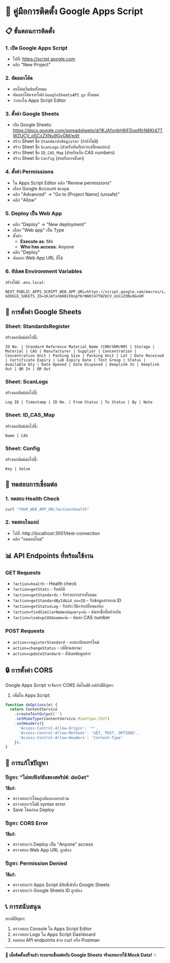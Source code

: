 # 🚀 คู่มือการติดตั้ง Google Apps Script

## 📋 ขั้นตอนการติดตั้ง

### 1. เปิด Google Apps Script
- ไปที่: https://script.google.com
- คลิก "New Project"

### 2. คัดลอกโค้ด
- ลบโค้ดเริ่มต้นทั้งหมด
- คัดลอกโค้ดจากไฟล์ `GoogleSheetsAPI.gs` ทั้งหมด
- วางลงใน Apps Script Editor

### 3. ตั้งค่า Google Sheets
- เปิด Google Sheets: https://docs.google.com/spreadsheets/d/1KJAfxnbH8iFDopf6rN6Kt47TWZUCV_oSCxZXNu9GvGM/edit
- สร้าง Sheet ชื่อ `StandardsRegister` (ถ้ายังไม่มี)
- สร้าง Sheet ชื่อ `ScanLogs` (สำหรับบันทึกการเปลี่ยนแปลง)
- สร้าง Sheet ชื่อ `ID_CAS_Map` (สำหรับเก็บ CAS numbers)
- สร้าง Sheet ชื่อ `Config` (สำหรับการตั้งค่า)

### 4. ตั้งค่า Permissions
- ใน Apps Script Editor คลิก "Review permissions"
- เลือก Google Account ของคุณ
- คลิก "Advanced" → "Go to [Project Name] (unsafe)"
- คลิก "Allow"

### 5. Deploy เป็น Web App
- คลิก "Deploy" → "New deployment"
- เลือก "Web app" เป็น Type
- ตั้งค่า:
  - **Execute as**: Me
  - **Who has access**: Anyone
- คลิก "Deploy"
- คัดลอก Web App URL ที่ได้

### 6. อัปเดต Environment Variables
สร้างไฟล์ `.env.local`:
```env
NEXT_PUBLIC_APPS_SCRIPT_WEB_APP_URL=https://script.google.com/macros/s/YOUR_SCRIPT_ID/exec
GOOGLE_SHEETS_ID=1KJAfxnbH8iFDopf6rN6Kt47TWZUCV_oSCxZXNu9GvGM
```

## 🔧 การตั้งค่า Google Sheets

### Sheet: StandardsRegister
สร้างคอลัมน์ต่อไปนี้:
```
ID No. | Standard Reference Material Name (CRM/SRM/RM) | Storage | Material | CAS | Manufacturer | Supplier | Concentration | Concentration Unit | Packing Size | Packing Unit | Lot | Date Received | Certificate Expiry | Lab Expiry Date | Test Group | Status | Available Qty | Date Opened | Date Disposed | Deeplink In | Deeplink Out | QR In | QR Out
```

### Sheet: ScanLogs
สร้างคอลัมน์ต่อไปนี้:
```
Log ID | Timestamp | ID No. | From Status | To Status | By | Note
```

### Sheet: ID_CAS_Map
สร้างคอลัมน์ต่อไปนี้:
```
Name | CAS
```

### Sheet: Config
สร้างคอลัมน์ต่อไปนี้:
```
Key | Value
```

## 🧪 ทดสอบการเชื่อมต่อ

### 1. ทดสอบ Health Check
```bash
curl "YOUR_WEB_APP_URL?action=health"
```

### 2. ทดสอบในแอป
- ไปที่: http://localhost:3001/test-connection
- คลิก "ทดสอบใหม่"

## 📊 API Endpoints ที่พร้อมใช้งาน

### GET Requests
- `?action=health` - Health check
- `?action=getStats` - รับสถิติ
- `?action=getStandards` - รับรายการสารทั้งหมด
- `?action=getStandardById&id_no=ID` - รับข้อมูลสารตาม ID
- `?action=getStatusLog` - รับประวัติการเปลี่ยนแปลง
- `?action=findSimilarNames&query=ชื่อ` - ค้นหาชื่อที่คล้ายกัน
- `?action=lookupCAS&name=ชื่อ` - ค้นหา CAS number

### POST Requests
- `action=registerStandard` - ลงทะเบียนสารใหม่
- `action=changeStatus` - เปลี่ยนสถานะ
- `action=updateStandard` - อัปเดตข้อมูลสาร

## 🔒 การตั้งค่า CORS

Google Apps Script จะจัดการ CORS อัตโนมัติ แต่ถ้ามีปัญหา:

1. เพิ่มใน Apps Script:
```javascript
function doOptions(e) {
  return ContentService
    .createTextOutput('')
    .setMimeType(ContentService.MimeType.TEXT)
    .setHeaders({
      'Access-Control-Allow-Origin': '*',
      'Access-Control-Allow-Methods': 'GET, POST, OPTIONS',
      'Access-Control-Allow-Headers': 'Content-Type'
    });
}
```

## 🚨 การแก้ไขปัญหา

### ปัญหา: "ไม่พบฟังก์ชันของสคริปต์: doGet"
**วิธีแก้:**
- ตรวจสอบว่าโค้ดถูกคัดลอกครบถ้วน
- ตรวจสอบว่าไม่มี syntax error
- Save โค้ดก่อน Deploy

### ปัญหา: CORS Error
**วิธีแก้:**
- ตรวจสอบว่า Deploy เป็น "Anyone" access
- ตรวจสอบ Web App URL ถูกต้อง

### ปัญหา: Permission Denied
**วิธีแก้:**
- ตรวจสอบว่า Apps Script มีสิทธิ์เข้าถึง Google Sheets
- ตรวจสอบว่า Google Sheets ID ถูกต้อง

## 📞 การสนับสนุน

หากมีปัญหา:
1. ตรวจสอบ Console ใน Apps Script Editor
2. ตรวจสอบ Logs ใน Apps Script Dashboard
3. ทดสอบ API endpoints ด้วย curl หรือ Postman

---

**🎯 เมื่อติดตั้งเสร็จแล้ว ระบบจะเชื่อมต่อกับ Google Sheets จริงแทนการใช้ Mock Data!** ✨
